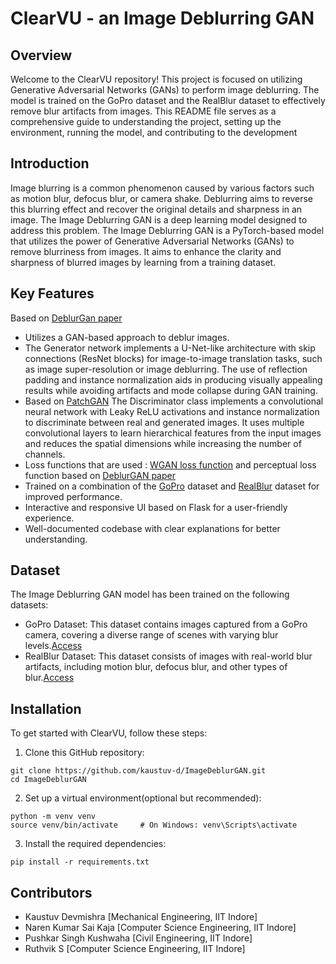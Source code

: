 # ClearVU - an Image Deblurring GAN
## Overview 
Welcome to the ClearVU repository! This project is focused on utilizing Generative Adversarial Networks (GANs) to perform image deblurring. The model is trained on the GoPro dataset and the RealBlur dataset to effectively remove blur artifacts from images. This README file serves as a comprehensive guide to understanding the project, setting up the environment, running the model, and contributing to the development

## Introduction 
Image blurring is a common phenomenon caused by various factors such as motion blur, defocus blur, or camera shake. Deblurring aims to reverse this blurring effect and recover the original details and sharpness in an image. The Image Deblurring GAN is a deep learning model designed to address this problem.
The Image Deblurring GAN is a PyTorch-based model that utilizes the power of Generative Adversarial Networks (GANs) to remove blurriness from images. It aims to enhance the clarity and sharpness of blurred images by learning from a training dataset.

## Key Features
Based on [DeblurGan paper](https://github.com/kaustuv-d/ImageDeblurGAN/blob/main/DeblurGAN.pdf)
- Utilizes a GAN-based approach to deblur images.
- The Generator network implements a U-Net-like architecture with skip connections (ResNet blocks) for image-to-image translation tasks, such as image super-resolution or image deblurring. The use of reflection padding and instance normalization aids in producing visually appealing results while avoiding artifacts and mode collapse during GAN training.
- Based on [PatchGAN](https://paperswithcode.com/method/patchgan) The Discriminator class implements a convolutional neural network with Leaky ReLU activations and instance normalization to discriminate between real and generated images. It uses multiple convolutional layers to learn hierarchical features from the input images and reduces the spatial dimensions while increasing the number of channels.
- Loss functions that are used : [WGAN loss function](https://blog.paperspace.com/wgans/#:~:text=The%20loss%20function%20utilized%20in,to%20achieve%20more%20efficient%20results.) and perceptual loss function based on [DeblurGAN paper](https://github.com/KupynOrest/DeblurGAN)
- Trained on a combination of the [GoPro](https://paperswithcode.com/dataset/gopro) dataset and [RealBlur](https://paperswithcode.com/dataset/real-blur-dataset) dataset for improved performance.
- Interactive and responsive UI based on Flask for a user-friendly experience.
- Well-documented codebase with clear explanations for better understanding.

## Dataset
The Image Deblurring GAN model has been trained on the following datasets:
- GoPro Dataset: This dataset contains images captured from a GoPro camera, covering a diverse range of scenes with varying blur levels.[Access](https://paperswithcode.com/dataset/gopro)
- RealBlur Dataset: This dataset consists of images with real-world blur artifacts, including motion blur, defocus blur, and other types of blur.[Access](https://paperswithcode.com/dataset/real-blur-dataset)

## Installation
To get started with ClearVU, follow these steps:
1. Clone this GitHub repository:
```
git clone https://github.com/kaustuv-d/ImageDeblurGAN.git
cd ImageDeblurGAN
```
2. Set up a virtual environment(optional but recommended):
```
python -m venv venv
source venv/bin/activate     # On Windows: venv\Scripts\activate
```
3. Install the required dependencies:
```
pip install -r requirements.txt
```



## Contributors
- Kaustuv Devmishra [Mechanical Engineering, IIT Indore]
- Naren Kumar Sai Kaja [Computer Science Engineering, IIT Indore]
- Pushkar Singh Kushwaha [Civil Engineering, IIT Indore]
- Ruthvik S [Computer Science Engineering, IIT Indore]
